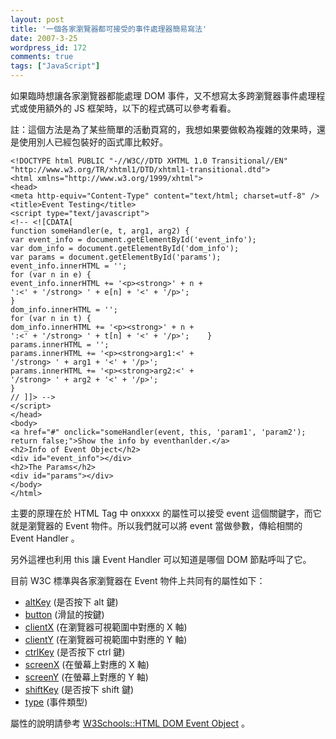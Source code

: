```yaml
---
layout: post
title: '一個各家瀏覽器都可接受的事件處理器簡易寫法'
date: 2007-3-25
wordpress_id: 172
comments: true
tags: ["JavaScript"]
---
```


如果臨時想讓各家瀏覽器都能處理 DOM 事件，又不想寫太多跨瀏覽器事件處理程式或使用額外的 JS 框架時，以下的程式碼可以參考看看。

註：這個方法是為了某些簡單的活動頁寫的，我想如果要做較為複雜的效果時，還是使用別人已經包裝好的函式庫比較好。

```
<!DOCTYPE html PUBLIC "-//W3C//DTD XHTML 1.0 Transitional//EN"
"http://www.w3.org/TR/xhtml1/DTD/xhtml1-transitional.dtd">
<html xmlns="http://www.w3.org/1999/xhtml">
<head>
<meta http-equiv="Content-Type" content="text/html; charset=utf-8" />
<title>Event Testing</title>
<script type="text/javascript">
<!-- <![CDATA[
function someHandler(e, t, arg1, arg2) {
var event_info = document.getElementById('event_info');
var dom_info = document.getElementById('dom_info');
var params = document.getElementById('params');
event_info.innerHTML = '';
for (var n in e) {
event_info.innerHTML += '<p><strong>' + n +
':<' + '/strong> ' + e[n] + '<' + '/p>';
}
dom_info.innerHTML = '';
for (var n in t) {
dom_info.innerHTML += '<p><strong>' + n +
':<' + '/strong> ' + t[n] + '<' + '/p>';    }
params.innerHTML = '';
params.innerHTML += '<p><strong>arg1:<' +
'/strong> ' + arg1 + '<' + '/p>';
params.innerHTML += '<p><strong>arg2:<' +
'/strong> ' + arg2 + '<' + '/p>';
}
// ]]> -->
</script>
</head>
<body>
<a href="#" onclick="someHandler(event, this, 'param1', 'param2');
return false;">Show the info by eventhanlder.</a>
<h2>Info of Event Object</h2>
<div id="event_info"></div>
<h2>The Params</h2>
<div id="params"></div>
</body>
</html>

```

主要的原理在於 HTML Tag 中 onxxxx 的屬性可以接受 event 這個關鍵字，而它就是瀏覽器的 Event 物件。所以我們就可以將 event 當做參數，傳給相關的 Event Handler 。

另外這裡也利用 this 讓 Event Handler 可以知道是哪個 DOM 節點呼叫了它。 

目前 W3C 標準與各家瀏覽器在 Event 物件上共同有的屬性如下：

* [altKey](http://www.w3schools.com/htmldom/event_altkey.asp) (是否按下 alt 鍵) 
* [button](http://www.w3schools.com/htmldom/event_button.asp) (滑鼠的按鍵) 
* [clientX](http://www.w3schools.com/htmldom/event_clientx.asp) (在瀏覽器可視範圍中對應的 X 軸) 
* [clientY](http://www.w3schools.com/htmldom/event_clienty.asp) (在瀏覽器可視範圍中對應的 Y 軸) 
* [ctrlKey](http://www.w3schools.com/htmldom/event_ctrlkey.asp) (是否按下 ctrl 鍵) 
* [screenX](http://www.w3schools.com/htmldom/event_screenx.asp) (在螢幕上對應的 X 軸) 
* [screenY](http://www.w3schools.com/htmldom/event_screeny.asp) (在螢幕上對應的 Y 軸) 
* [shiftKey](http://www.w3schools.com/htmldom/event_shiftkey.asp) (是否按下 shift 鍵) 
* [type](http://www.w3schools.com/htmldom/event_type.asp) (事件類型) 


屬性的說明請參考 [W3Schools::HTML DOM Event Object](http://www.w3schools.com/htmldom/dom_obj_event.asp) 。 
